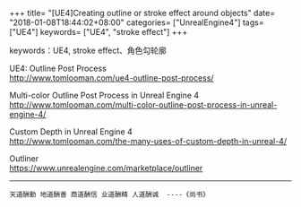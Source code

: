 +++
title= "[UE4]Creating outline or stroke effect around objects"
date= "2018-01-08T18:44:02+08:00"
categories= ["UnrealEngine4"]
tags= ["UE4"]
keywords= ["UE4", "stroke effect"]
+++

keywords：UE4, stroke effect、角色勾轮廓

UE4: Outline Post Process  
http://www.tomlooman.com/ue4-outline-post-process/

Multi-color Outline Post Process in Unreal Engine 4  
http://www.tomlooman.com/multi-color-outline-post-process-in-unreal-engine-4/

Custom Depth in Unreal Engine 4  
http://www.tomlooman.com/the-many-uses-of-custom-depth-in-unreal-4/

Outliner  
https://www.unrealengine.com/marketplace/outliner


***
`天道酬勤 地道酬善 商道酬信 业道酬精 人道酬诚  ----《尚书》`